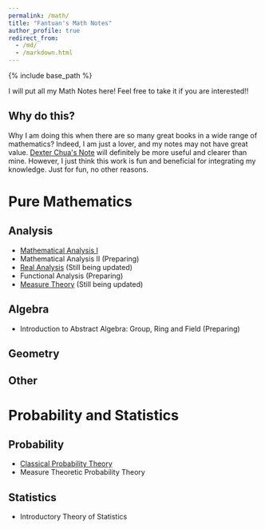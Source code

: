 ```yaml
---
permalink: /math/
title: "Fantuan's Math Notes"
author_profile: true
redirect_from: 
  - /md/
  - /markdown.html
---
```


{% include base_path %}

I will put all my Math Notes here! Feel free to take it if you are interested!!

Why do this?
------
Why I am doing this when there are so many great books in a wide range of mathematics? Indeed, I am just a lover, and my notes may not have great value. [Dexter Chua's Note](https://dec41.user.srcf.net/notes/) will definitely be more useful and clearer than mine. However, I just think this work is fun and beneficial for integrating my knowledge. Just for fun, no other reasons.

Pure Mathematics
======

Analysis
------
* [Mathematical Analysis I](../assets/Notes_on_Introductory_Real_Analysis.pdf)
* Mathematical Analysis II (Preparing)
* [Real Analysis](../assets/Real_Analysis.pdf) (Still being updated)
* Functional Analysis (Preparing)
* [Measure Theory](../assets/Notes_on_Measure_Theory.pdf) (Still being updated)

Algebra
------
* Introduction to Abstract Algebra: Group, Ring and Field (Preparing)

Geometry
------

Other
------

Probability and Statistics
======

Probability
------
* [Classical Probability Theory](../assets/Notes_on_Classical_Probability_Theory.pdf)
* Measure Theoretic Probability Theory

Statistics
------
* Introductory Theory of Statistics
